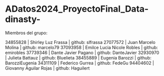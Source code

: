 # ADatos2024_ProyectoFinal_Data-dinasty-

Miembros del grupo:

34855828 | Shirley Luz Frassa | github: slfrassa
27077572 | Juan Marcelo Molina | github: marcelo79
37093958 | Emilce Lucia Nicole Robles | github: emirobles
37739346 | Dante Javier Pagano | github: DanteJavier
32930970 | Julieta Battauz | github: Bluelieta
38455889 | Eugenia Barozzi | github: BarozziEugenia
34311109 | Federico Gurrea | github: FedeGu
94404602 | Giovanny Aguilar Rojas | github: Haguilert
